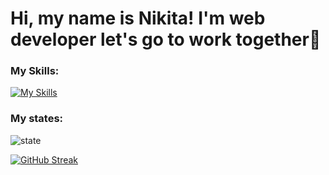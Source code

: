 # Hi, my name is Nikita! I'm web developer let's go to work together👋

### My Skills: 
[![My Skills](https://skillicons.dev/icons?i=html,react,vue,js,jest,css,jquery,mysql,mongodb,nestjs,nodejs,ps,postgres,postman,redux,sass,ts,docker,express,figma&theme=light)](https://skillicons.dev)

### My states:

![state](https://github-readme-stats.vercel.app/api/top-langs?username=trashmarket&show_icons=true&locale=en&layout=compact)

[![GitHub Streak](https://github-readme-streak-stats.herokuapp.com?user=trashmarket&theme=ocean-gradient&hide_border=true&border_radius=18.8)](https://git.io/streak-stats)
